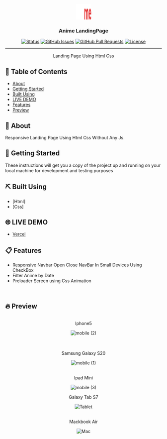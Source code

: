<p align="center">
  <a href="" rel="noopener">
 <img width=50px height=50px src="./assests/img/logo/logo.png" alt="Project logo"></a>
</p>

<h3 align="center">Anime LandingPage</h3>

<div align="center">

[![Status](https://img.shields.io/badge/status-active-success.svg)]()
[![GitHub Issues](https://img.shields.io/github/issues/kylelobo/The-Documentation-Compendium.svg)](https://github.com/kylelobo/The-Documentation-Compendium/issues)
[![GitHub Pull Requests](https://img.shields.io/github/issues-pr/kylelobo/The-Documentation-Compendium.svg)](https://github.com/kylelobo/The-Documentation-Compendium/pulls)
[![License](https://img.shields.io/badge/license-MIT-blue.svg)](/LICENSE)

</div>

---

<p align="center"> Landing Page Using Html Css
    <br> 
</p>

## 📝 Table of Contents

- [About](#about)
- [Getting Started](#getting_started)
- [Built Using](#built_using)
- [LIVE DEMO](#LIVE_DEMO)
- [Features](#Features)
- [Preview](#Preview)


## 🧐 About <a name = "about"></a>

Responsive Landing Page Using Html Css Without Any Js.

## 🏁 Getting Started <a name = "getting_started"></a>

These instructions will get you a copy of the project up and running on your local machine for development and testing purposes


## ⛏️ Built Using <a name = "built_using"></a>

- [Html]
- [Css]

## 🌐 LIVE DEMO <a name = "LIVE_DEMO"></a>

- [Vercel](template-6.vercel.app)

## 📋 Features <a name = "Features"></a>

- Responsive Navbar Open Close NavBar In Small Devices Using CheckBox
- Filter Anime by Date
- Preloader Screen using Css Animation

<br />

## 🔥 Preview <a name = "Preview"></a>

<br />

<div align="center">
  Iphone5

![mobile (2)](https://user-images.githubusercontent.com/89071774/189483055-041d70eb-7129-41c8-bef6-7158db7bd930.png)

</div>
<br />

<br />
<div align="center">
 Samsung Galaxy S20

![mobile (1)](https://user-images.githubusercontent.com/89071774/189483069-b691dcd8-046b-454d-be5c-78329c63cbd1.png)

</div>
<br />
<div align="center">
  Ipad Mini

![mobile (3)](https://user-images.githubusercontent.com/89071774/189483038-31833960-9be4-40d0-a1c7-b7c6defab6a3.png)

</div>
<div align="center">
  Galaxy Tab S7

![Tablet](https://user-images.githubusercontent.com/89071774/189483032-6fe5fb94-5672-403c-aac6-34dbfd62a18c.png)

</div>
<br />
<div align="center">
  Mackbook Air

![Mac](https://user-images.githubusercontent.com/89071774/189483020-b51a1b76-fde3-4696-80b9-deb56fb0034f.png)

</div>

<br />